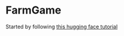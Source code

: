 # FarmGame

Started by following [this hugging face tutorial](https://huggingface.co/blog/ml-for-games-1)
